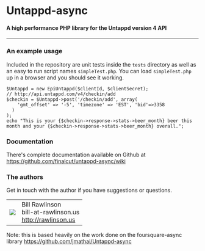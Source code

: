 Untappd-async
=======================
#### A high performance PHP library for the Untappd version 4 API

----------------------------------------

### An example usage

Included in the repository are unit tests inside the `tests` directory as well as an easy to run script names `simpleTest.php`. You can load `simpleTest.php` up in a browser and you should see it working.

    $Untappd = new EpiUntappd($clientId, $clientSecret);
    // http://api.untappd.com/v4/checkin/add
    $checkin = $Untappd->post('/checkin/add', array(
        'gmt_offset' => '-5', 'timezone' => 'EST', 'bid'=>3358
      )
    );
    echo "This is your {$checkin->response->stats->beer_month} beer this month and your {$checkin->response->stats->beer_month} overall.";


### Documentation

There's complete documentation available on Github at <https://github.com/finalcut/untappd-async/wiki>

### The authors

Get in touch with the author if you have suggestions or questions.
<table>
  <tr>
    <td><img src="http://www.gravatar.com/avatar/34f0e28f985a8e2ce7638f48708981c0?s=60"></td><td valign="middle">Bill Rawlinson<br>bill-at-rawlinson.us<br><a href="http://rawlinson.us">http://rawlinson.us</a></td>
  </tr>
</table>

Note: this is based heavily on the work done on the foursquare-async library <https://github.com/jmathai/Untappd-async>
